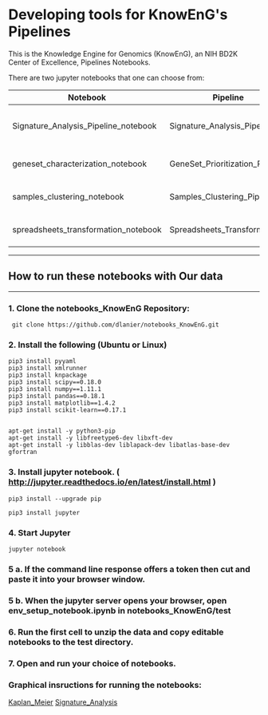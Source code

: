 # Developing tools for KnowEnG's Pipelines 
This is the Knowledge Engine for Genomics (KnowEnG), an NIH BD2K Center of Excellence, Pipelines Notebooks.

There are two jupyter notebooks that one can choose from:

| **Notebook**                                      | **Pipeline**                        | **Parameters** |
| ------------------------------------------------ | -------------------------------------| -------------- |
| Signature_Analysis_Pipeline_notebook             | Signature_Analysis_Pipeline          | Signature Analysis parameter files |
| geneset_characterization_notebook                | GeneSet_Prioritization_Pipeline      | three parameter files|
| samples_clustering_notebook                      | Samples_Clustering_Pipeline          | eight parameter files|
| spreadsheets_transformation_notebook             | Spreadsheets_Transformation          | eight parameter files|

* * * 
## How to run these notebooks with Our data
* * * 
### 1. Clone the notebooks_KnowEnG Repository:
```
 git clone https://github.com/dlanier/notebooks_KnowEnG.git
```
 
### 2. Install the following (Ubuntu or Linux)
  ```
 pip3 install pyyaml
 pip3 install xmlrunner
 pip3 install knpackage
 pip3 install scipy==0.18.0
 pip3 install numpy==1.11.1
 pip3 install pandas==0.18.1
 pip3 install matplotlib==1.4.2
 pip3 install scikit-learn==0.17.1
 
 
 apt-get install -y python3-pip
 apt-get install -y libfreetype6-dev libxft-dev
 apt-get install -y libblas-dev liblapack-dev libatlas-base-dev gfortran
```

### 3. Install jupyter notebook. ( http://jupyter.readthedocs.io/en/latest/install.html )

```
pip3 install --upgrade pip

pip3 install jupyter
```

### 4. Start Jupyter

```
jupyter notebook
```

### 5 a. If the command line response offers a token then cut and paste it into your browser window.

### 5 b. When the jupyter server opens your browser, open **env_setup_notebook.ipynb** in **notebooks_KnowEnG/test**

### 6.  Run the **first cell** to unzip the data and copy editable notebooks to the test directory.

### 7. Open and run your choice of notebooks.

### Graphical insructions for running the notebooks:
[Kaplan_Meier](https://github.com/dlanier/notebooks_KnowEnG/blob/master/docs/Kaplan_Meier.md)
[Signature_Analysis](https://github.com/dlanier/notebooks_KnowEnG/blob/master/docs/Signature_Analysis.md)
